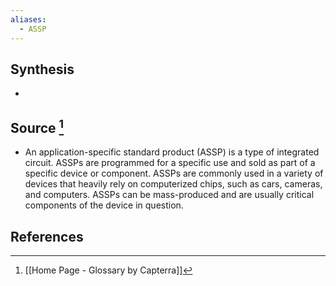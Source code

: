 ```yaml
---
aliases:
  - ASSP
---
```

## Synthesis
- 
## Source [^1]
- An application-specific standard product (ASSP) is a type of integrated circuit. ASSPs are programmed for a specific use and sold as part of a specific device or component. ASSPs are commonly used in a variety of devices that heavily rely on computerized chips, such as cars, cameras, and computers. ASSPs can be mass-produced and are usually critical components of the device in question.
## References

[^1]: [[Home Page - Glossary by Capterra]]